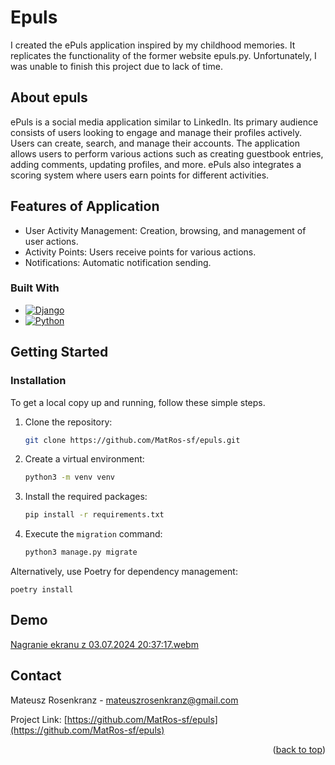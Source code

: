 # Epuls

I created the ePuls application inspired by my childhood memories. It replicates the functionality of the former website epuls.py.
Unfortunately, I was unable to finish this project due to lack of time.

## About epuls
ePuls is a social media application similar to LinkedIn. Its primary audience consists of users looking to engage and manage their profiles actively.
Users can create, search, and manage their accounts. The application allows users to perform various actions such as creating guestbook entries, adding comments, updating profiles, and more. ePuls also integrates a scoring system where users earn points for different activities.

## Features of Application
* User Activity Management: Creation, browsing, and management of user actions.
* Activity Points: Users receive points for various actions.
* Notifications: Automatic notification sending.

### Built With

* [![Django][Django]][Django-url]
* [![Python][Python]][Python-url]

<!-- GETTING STARTED -->
## Getting Started

### Installation
To get a local copy up and running, follow these simple steps.
1. Clone the repository:
   ```sh
   git clone https://github.com/MatRos-sf/epuls.git
   ```
2. Create a virtual environment:
   ```sh
   python3 -m venv venv
   ```
3. Install the required packages:
   ```sh
   pip install -r requirements.txt
   ```

4. Execute the `migration` command:
    ```sh
    python3 manage.py migrate
    ```


Alternatively, use Poetry for dependency management:
```shell
poetry install
```

## Demo
[Nagranie ekranu z 03.07.2024 20:37:17.webm](https://github.com/MatRos-sf/epuls/assets/59665130/5ffa2220-aeeb-4be2-8416-ba3304da65c6)
<!-- CONTACT -->
## Contact

Mateusz Rosenkranz - mateuszrosenkranz@gmail.com

Project Link: [https://github.com/MatRos-sf/epuls](https://github.com/MatRos-sf/epuls)

<p align="right">(<a href="#readme-top">back to top</a>)</p>




<!-- MARKDOWN LINKS & IMAGES -->
<!-- https://www.markdownguide.org/basic-syntax/#reference-style-links -->
[Django]: https://img.shields.io/badge/Django-4.2.7-092E20?style=for-the-badge&logo=django
[Django-url]: https://www.djangoproject.com/
[Python]: https://img.shields.io/badge/Python-3.10-3776AB?style=for-the-badge&logo=python
[Python-url]: https://www.python.org/
[Requests]: https://img.shields.io/badge/Requests-2.26.0-008080?style=for-the-badge&logo=requests
[Requests-url]: https://docs.python-requests.org/en/latest/
[Django_Rest_Framework]: https://img.shields.io/badge/Django%20Rest%20Framework-3.14.0-03282C?style=for-the-badge&logo=django
[Django_Rest_Framework-url]: https://www.django-rest-framework.org/
[Factory_Boy]: https://img.shields.io/badge/Factory%20Boy-3.2.0-FF69B4?style=for-the-badge&logo=python
[Factory_Boy-url]: https://factoryboy.readthedocs.io/en/stable/
[Parameterized]: https://img.shields.io/badge/Parameterized-0.8.1-00CED1?style=for-the-badge&logo=python
[Parameterized-url]: https://parameterizedtestcase.readthedocs.io/en/latest/
